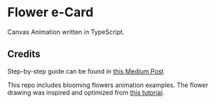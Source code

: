 # Flower e-Card

Canvas Animation written in TypeScript.

## Credits

Step-by-step guide can be found in [this Medium Post](https://medium.com/@changhuixu/how-to-compose-canvas-animations-in-typescript-9368dfa29028)

This repo includes blooming flowers animation examples. The flower drawing was inspired and optimized from [this tutorial](https://www.html5canvastutorials.com/advanced/html5-canvas-blooming-flowers-effect/).

